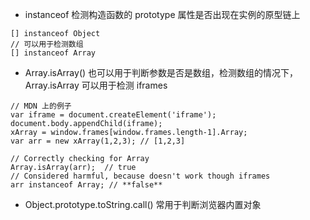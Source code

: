 - instanceof 检测构造函数的 prototype 属性是否出现在实例的原型链上
```
[] instanceof Object
// 可以用于检测数组
[] instanceof Array
```
- Array.isArray() 也可以用于判断参数是否是数组，检测数组的情况下，Array.isArray 可以用于检测 iframes
```
// MDN 上的例子
var iframe = document.createElement('iframe');
document.body.appendChild(iframe);
xArray = window.frames[window.frames.length-1].Array;
var arr = new xArray(1,2,3); // [1,2,3]

// Correctly checking for Array
Array.isArray(arr);  // true
// Considered harmful, because doesn't work though iframes
arr instanceof Array; // **false**
```
- Object.prototype.toString.call() 常用于判断浏览器内置对象